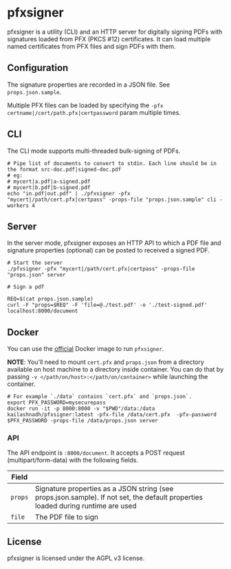 # pfxsigner
pfxsigner is a utility (CLI) and an HTTP server for digitally signing PDFs with signatures loaded from PFX (PKCS #12) certificates. It can load multiple named certificates from PFX files and sign PDFs with them.

## Configuration
The signature properties are recorded in a JSON file. See `props.json.sample`.

Multiple PFX files can be loaded by specifying the `-pfx certname|/cert/path.pfx|certpassword` param multiple times.

## CLI
The CLI mode supports multi-threaded bulk-signing of PDFs.

```shell
# Pipe list of documents to convert to stdin. Each line should be in the format src-doc.pdf|signed-doc.pdf
# eg:
# mycert|a.pdf|a-signed.pdf
# mycert|b.pdf|b-signed.pdf
echo "in.pdf|out.pdf" | ./pfxsigner -pfx "mycert|/path/cert.pfx|certpass" -props-file "props.json.sample" cli -workers 4
```

## Server
In the server mode, pfxsigner exposes an HTTP API to which a PDF file and signature properties (optional) can be posted to received a signed PDF.

```shell
# Start the server
./pfxsigner -pfx "mycert|/path/cert.pfx|certpass" -props-file "props.json" server
```

```shell
# Sign a pdf

REQ=$(cat props.json.sample)
curl -F "props=$REQ" -F 'file=@./test.pdf' -o './test-signed.pdf' localhost:8000/document
```

## Docker

You can use the [official]() Docker image to run `pfxsigner`.

**NOTE**: You'll need to mount `cert.pfx` and `props.json` from a directory available on host machine to a directory inside container. You can do that by passing `-v </path/on/host>:</path/on/container>` while launching the container.

```shell
# For example `./data` contains `cert.pfx` and `props.json`.
export PFX_PASSWORD=mysecurepass
docker run -it -p 8000:8000 -v "$PWD"/data:/data kailashnadh/pfxsigner:latest -pfx-file /data/cert.pfx  -pfx-password $PFX_PASSWORD -props-file /data/props.json server
```

### API
The API endpoint is `:8000/document`. It accepts a POST request (multipart/form-data) with the following fields.

| Field   |                                                               |
|---------|---------------------------------------------------------------|
| `props` | Signature properties as a JSON string (see props.json.sample). If not set, the default properties loaded during runtime are used |
| `file`  | The PDF file to sign                                          |

## License

pfxsigner is licensed under the AGPL v3 license.
